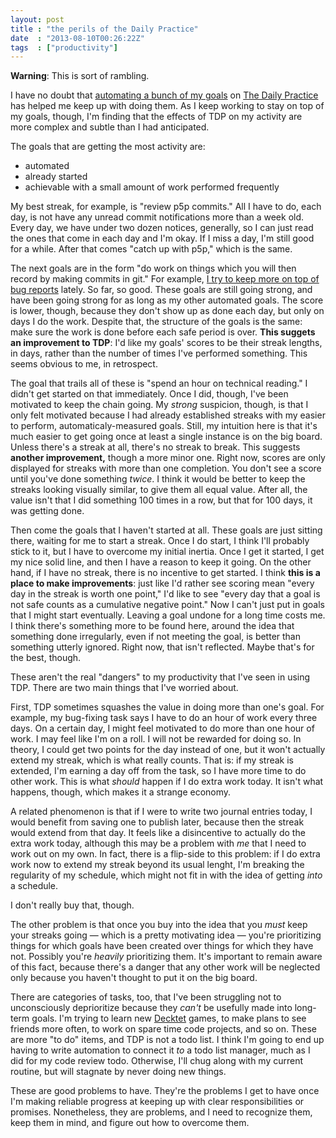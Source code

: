 ```yaml
---
layout: post
title : "the perils of the Daily Practice"
date  : "2013-08-10T00:26:22Z"
tags  : ["productivity"]
---
```

**Warning**:  This is sort of rambling.

I have no doubt that [automating a bunch of my
goals](http://rjbs.manxome.org/rubric/entry/1998) on [The Daily
Practice](http://tdp.me/) has helped me keep up with doing them.  As I keep
working to stay on top of my goals, though, I'm finding that the effects of TDP
on my activity are more complex and subtle than I had anticipated.

The goals that are getting the most activity are:

* automated
* already started
* achievable with a small amount of work performed frequently

My best streak, for example, is "review p5p commits."  All I have to do, each
day, is not have any unread commit notifications more than a week old.  Every
day, we have under two dozen notices, generally, so I can just read the ones
that come in each day and I'm okay.  If I miss a day, I'm still good for a
while.  After that comes "catch up with p5p," which is the same.

The next goals are in the form "do work on things which you will then record by
making commits in git."  For example, [I try to keep more on top of bug
reports](http://rjbs.manxome.org/rubric/entry/1996) lately.  So far, so good.
These goals are still going strong, and have been going strong for as long as
my other automated goals.  The score is lower, though, because they don't show
up as done each day, but only on days I do the work.  Despite that, the
structure of the goals is the same: make sure the work is done before each safe
period is over.  **This suggets an improvement to TDP**: I'd like my goals'
scores to be their streak lengths, in days, rather than the number of times
I've performed something.  This seems obvious to me, in retrospect.

The goal that trails all of these is "spend an hour on technical reading."  I
didn't get started on that immediately.  Once I did, though, I've been
motivated to keep the chain going.  My *strong* suspicion, though, is that I
only felt motivated because I had already established streaks with my easier to
perform, automaticaly-measured goals.  Still, my intuition here is that it's
much easier to get going once at least a single instance is on the big board.
Unless there's a streak at all, there's no streak to break.  This suggests
**another improvement,** though a more minor one.  Right now, scores are only
displayed for streaks with more than one completion.  You don't see a score
until you've done something *twice*.  I think it would be better to keep the
streaks looking visually similar, to give them all equal value.  After all, the
value isn't that I did something 100 times in a row, but that for 100 days, it
was getting done.

Then come the goals that I haven't started at all.  These goals are just
sitting there, waiting for me to start a streak.  Once I do start, I think I'll
probably stick to it, but I have to overcome my initial inertia.  Once I get
it started, I get my nice solid line, and then I have a reason to keep it
going.  On the other hand, if I have no streak, there is no incentive to get
started.  I think **this is a place to make improvements**:  just like I'd
rather see scoring mean "every day in the streak is worth one point," I'd like
to see "every day that a goal is not safe counts as a cumulative negative
point."  Now I can't just put in goals that I might start eventually.  Leaving
a goal undone for a long time costs me.  I think there's something more to be
found here, around the idea that something done irregularly, even if not
meeting the goal, is better than something utterly ignored.  Right now, that
isn't reflected.  Maybe that's for the best, though.

These aren't the real "dangers" to my productivity that I've seen in using TDP.
There are two main things that I've worried about.

First, TDP sometimes squashes the value in doing more than one's goal.  For
example, my bug-fixing task says I have to do an hour of work every three days.
On a certain day, I might feel motivated to do more than one hour of work.  I
may feel like I'm on a roll.  I will not be rewarded for doing so.  In theory,
I could get two points for the day instead of one, but it won't actually extend
my streak, which is what really counts.  That is: if my streak is extended, I'm
earning a day off from the task, so I have more time to do other work.  This is
what *should* happen if I do extra work today.  It isn't what happens, though,
which makes it a strange economy.

A related phenomenon is that if I were to write two journal entries today, I
would benefit from saving one to publish later, because then the streak would
extend from that day.  It feels like a disincentive to actually do the extra
work today, although this may be a problem with *me* that I need to work out on
my own.  In fact, there is a flip-side to this problem:  if I do extra work now
to extend my streak beyond its usual lenght, I'm breaking the regularity of my
schedule, which might not fit in with the idea of getting *into* a schedule.

I don't really buy that, though.

The other problem is that once you buy into the idea that you *must* keep your
streaks going — which is a pretty motivating idea — you're prioritizing things
for which goals have been created over things for which they have not.
Possibly you're *heavily* prioritizing them.  It's important to remain aware of
this fact, because there's a danger that any other work will be neglected only
because you haven't thought to put it on the big board.

There are categories of tasks, too, that I've been struggling not to
unconsciously deprioritize because they *can't* be usefully made into long-term
goals.  I'm trying to learn new [Decktet](http://www.decktet.com/) games, to
make plans to see friends more often, to work on spare time code projects, and
so on.  These are more "to do" items, and TDP is not a todo list.  I think I'm
going to end up having to write automation to connect it *to* a todo list
manager, much as I did for my code review todo.  Otherwise, I'll chug along
with my current routine, but will stagnate by never doing new things.

These are good problems to have.  They're the problems I get to have once I'm
making reliable progress at keeping up with clear responsibilities or promises.
Nonetheless, they are problems, and I need to recognize them, keep them in
mind, and figure out how to overcome them.

